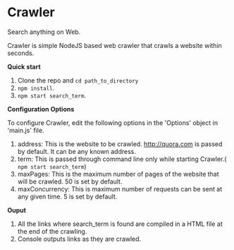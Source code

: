 # Crawler
Search anything on Web.

Crawler is simple NodeJS based web crawler that crawls a website within seconds.

**Quick start**

1. Clone the repo and `cd path_to_directory`
2. `npm install`.
3. `npm start search_term`.

**Configuration Options**

To configure Crawler, edit the following options in the 'Options' object in 'main.js' file. 

1. address: This is the website to be crawled. http://quora.com is passed by default. It can be any known address.
2. term: This is passed through command line only while starting Crawler.( `npm start search_term`)
3. maxPages: This is the maximum number of pages of the website that will be crawled. 50 is set by default.
4. maxConcurrency: This is maximum number of requests can be sent at any given time. 5 is set by default.

**Ouput**

1. All the links where search_term is found are compiled in a HTML file at the end of the crawling.
2. Console outputs links as they are crawled.
